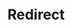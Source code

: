 ---
layout: src/layouts/Redirect.astro
pubDate: 2023-01-01
modDate: 2024-05-22
title: Redirect
redirect: https://octopus.com/docs/best-practices/deployments/step-templates-and-script-modules
description: Guidelines and recommendations for creating re-usable components in Octopus Deploy.
---